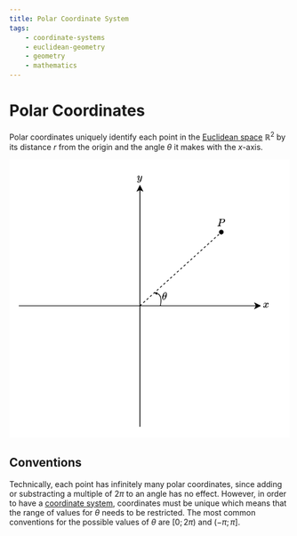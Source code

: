 ```yaml
---
title: Polar Coordinate System
tags:
    - coordinate-systems
    - euclidean-geometry
    - geometry
    - mathematics
---
```


# Polar Coordinates

Polar coordinates uniquely identify each point in the [Euclidean space](../index.md) $\mathbb{R}^2$ by its distance $r$ from the origin and the angle $\theta$ it makes with the $x$-axis.

![](res/Polar%20Coordinates.drawio.svg)

## Conventions

Technically, each point has infinitely many polar coordinates, since adding or substracting a multiple of $2\pi$ to an angle has no effect. However, in order to have a [coordinate system](./index.md), coordinates must be unique which means that the range of values for $\theta$ needs to be restricted. The most common conventions for the possible values of $\theta$ are $[0;2\pi)$ and $(-\pi; \pi]$.
